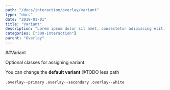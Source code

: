 ```yaml
---
path: "/docs/interaction/overlay/variant"
type: "docs"
date: "2019-01-01"
title: "Variant"
description: "Lorem ipsum dolor sit amet, consectetur adipiscing elit. Nunc tempus laoreet leo sit amet iaculis."
categories: ["300-Interaction"]
parent: "Overlay"
---
```


##Variant

Optional classes for assigning variant.

You can change the **default variant** @TODO less path

`.overlay--primary` `.overlay--secondary` `.overlay--white`
        
<demo>
  <demovanilla src="demos/inline/docs/interaction/overlay/variant" name="variant">
  </demovanilla>
</demo>
